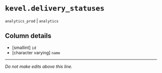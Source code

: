 # `kevel.delivery_statuses`
`analytics_prod` | `analytics`

## Column details
* [smallint]  `id`
* [character varying] `name`

-------------------------------------------------------------------------------
*Do not make edits above this line.*
